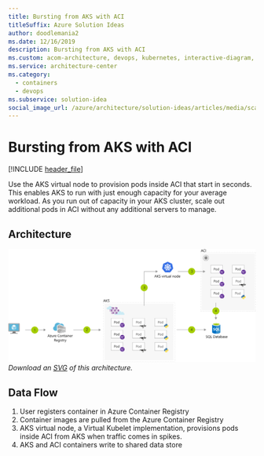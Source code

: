 ```yaml
---
title: Bursting from AKS with ACI
titleSuffix: Azure Solution Ideas
author: doodlemania2
ms.date: 12/16/2019
description: Bursting from AKS with ACI
ms.custom: acom-architecture, devops, kubernetes, interactive-diagram, 'https://azure.microsoft.com/solutions/architecture/scale-using-aks-with-aci/'
ms.service: architecture-center
ms.category:
  - containers
  - devops
ms.subservice: solution-idea
social_image_url: /azure/architecture/solution-ideas/articles/media/scale-using-aks-with-aci.png
---
```


# Bursting from AKS with ACI

[!INCLUDE [header_file](../../../includes/sol-idea-header.md)]

Use the AKS virtual node to provision pods inside ACI that start in seconds. This enables AKS to run with just enough capacity for your average workload. As you run out of capacity in your AKS cluster, scale out additional pods in ACI without any additional servers to manage.

## Architecture

![Architecture Diagram](../media/scale-using-aks-with-aci.png)
*Download an [SVG](../media/scale-using-aks-with-aci.svg) of this architecture.*

## Data Flow

1. User registers container in Azure Container Registry
1. Container images are pulled from the Azure Container Registry
1. AKS virtual node, a Virtual Kubelet implementation, provisions pods inside ACI from AKS when traffic comes in spikes.
1. AKS and ACI containers write to shared data store
